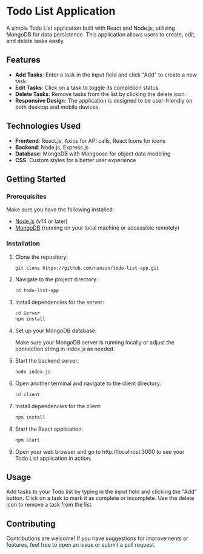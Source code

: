 # Todo List Application

A simple Todo List application built with React and Node.js, utilizing MongoDB for data persistence. This application allows users to create, edit, and delete tasks easily.

## Features

- **Add Tasks**: Enter a task in the input field and click "Add" to create a new task.
- **Edit Tasks**: Click on a task to toggle its completion status.
- **Delete Tasks**: Remove tasks from the list by clicking the delete icon.
- **Responsive Design**: The application is designed to be user-friendly on both desktop and mobile devices.

## Technologies Used

- **Frontend**: React.js, Axios for API calls, React Icons for icons
- **Backend**: Node.js, Express.js
- **Database**: MongoDB with Mongoose for object data modeling
- **CSS**: Custom styles for a better user experience

## Getting Started

### Prerequisites

Make sure you have the following installed:

- [Node.js](https://nodejs.org/en/download/) (v14 or later)
- [MongoDB](https://www.mongodb.com/try/download/community) (running on your local machine or accessible remotely)

### Installation

1. Clone the repository:

   ```bash
   git clone https://github.com/nanzzx/todo-list-app.git

2. Navigate to the project directory:

    ```bash
    cd todo-list-app

3. Install dependencies for the server:

   ```bash
   cd Server
   npm install

4. Set up your MongoDB database:

   Make sure your MongoDB server is running locally or adjust the connection string in index.js as needed.

5. Start the backend server:

   ```bash
   node index.js
   
6. Open another terminal and navigate to the client directory:

   ```bash
   cd client

7. Install dependencies for the client:

   ```bash
   npm install

8. Start the React application:

   ```bash
   npm start

9. Open your web browser and go to http://localhost:3000 to see your Todo List application in action.

## Usage
Add tasks to your Todo list by typing in the input field and clicking the "Add" button.
Click on a task to mark it as complete or incomplete.
Use the delete icon to remove a task from the list.

## Contributing
Contributions are welcome! If you have suggestions for improvements or features, feel free to open an issue or submit a pull request.



